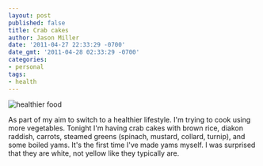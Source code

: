 ```yaml
---
layout: post
published: false
title: Crab cakes
author: Jason Miller
date: '2011-04-27 22:33:29 -0700'
date_gmt: '2011-04-28 02:33:29 -0700'
categories:
- personal
tags:
- health
---
```


![healthier food]({{site.assets.url_prefix}}/images/posts/healthier-food.jpg "healthier food")

As part of my aim to switch to a healthier lifestyle. I'm trying to cook using
more vegetables. Tonight I'm having crab cakes with brown rice, diakon raddish,
carrots, steamed greens (spinach, mustard, collard, turnip), and some boiled
yams. It's the first time I've made yams myself. I was surprised that they are
white, not yellow like they typically are.
